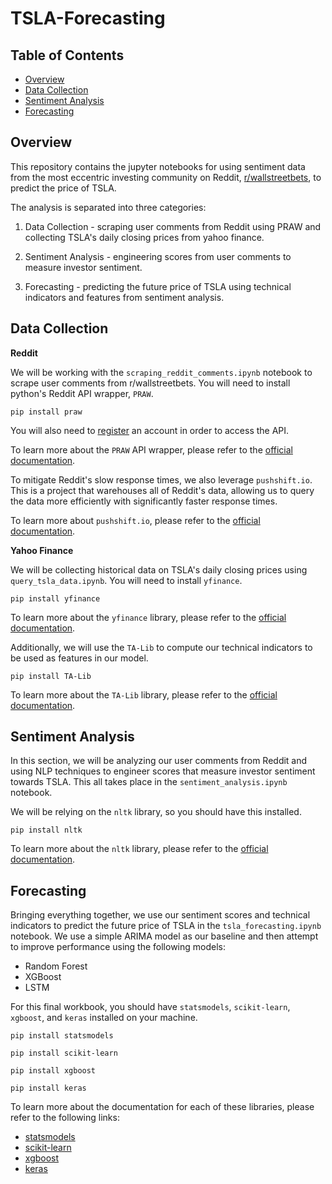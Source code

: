 # TSLA-Forecasting

## Table of Contents

- [Overview](#overview)
- [Data Collection](#data-collection)
- [Sentiment Analysis](#sentiment-analysis)
- [Forecasting](#forecasting)

## Overview

This repository contains the jupyter notebooks for using sentiment data from the most eccentric investing community on Reddit, [r/wallstreetbets](https://www.reddit.com/r/wallstreetbets/), to predict the price of TSLA.

The analysis is separated into three categories:

1. Data Collection - scraping user comments from Reddit using PRAW and collecting TSLA's daily closing prices from yahoo finance.

2. Sentiment Analysis - engineering scores from user comments to measure investor sentiment.

3. Forecasting - predicting the future price of TSLA using technical indicators and features from sentiment analysis.

## Data Collection

**Reddit**

We will be working with the `scraping_reddit_comments.ipynb` notebook to scrape user comments from r/wallstreetbets. You will need to install python's Reddit API wrapper, `PRAW`.

```console
pip install praw
```

You will also need to [register](https://www.reddit.com/prefs/apps/) an account in order to access the API.

To learn more about the `PRAW` API wrapper, please refer to the [official documentation](https://praw.readthedocs.io/en/latest/).

To mitigate Reddit's slow response times, we also leverage `pushshift.io`. This is a project that warehouses all of Reddit's data, allowing us to query the data more efficiently with significantly faster response times.

To learn more about `pushshift.io`, please refer to the [official documentation](https://pushshift.io/api-parameters/).

**Yahoo Finance**

We will be collecting historical data on TSLA's daily closing prices using `query_tsla_data.ipynb`. You will need to install `yfinance`.

```console
pip install yfinance
```

To learn more about the `yfinance` library, please refer to the [official documentation](https://pypi.org/project/yfinance/).

Additionally, we will use the `TA-Lib` to compute our technical indicators to be used as features in our model. 

```console
pip install TA-Lib
```

To learn more about the `TA-Lib` library, please refer to the [official documentation](https://mrjbq7.github.io/ta-lib/doc_index.html).

## Sentiment Analysis

In this section, we will be analyzing our user comments from Reddit and using NLP techniques to engineer scores that measure investor sentiment towards TSLA. This all takes place in the `sentiment_analysis.ipynb` notebook.

We will be relying on the `nltk` library, so you should have this installed.

```console
pip install nltk
```

To learn more about the `nltk` library, please refer to the [official documentation](https://www.nltk.org/).

## Forecasting

Bringing everything together, we use our sentiment scores and technical indicators to predict the future price of TSLA in the `tsla_forecasting.ipynb` notebook. We use a simple ARIMA model as our baseline and then attempt to improve performance using the following models:
- Random Forest
- XGBoost
- LSTM

For this final workbook, you should have `statsmodels`, `scikit-learn`, `xgboost`, and `keras` installed on your machine. 

```console
pip install statsmodels
```

```console
pip install scikit-learn
```

```console
pip install xgboost
```

```console
pip install keras
```

To learn more about the documentation for each of these libraries, please refer to the following links:
- [statsmodels](https://www.statsmodels.org/stable/index.html)
- [scikit-learn](https://scikit-learn.org/stable/)
- [xgboost](https://xgboost.readthedocs.io/en/latest/)
- [keras](https://keras.io/about/)
